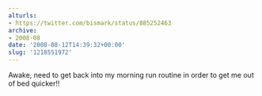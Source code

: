 ```yaml
---
alturls:
- https://twitter.com/bismark/status/885252463
archive:
- 2008-08
date: '2008-08-12T14:39:32+00:00'
slug: '1218551972'
---
```


Awake, need to get back into my morning run routine in order to get me out of bed quicker!!

